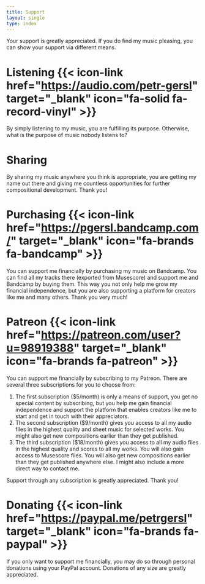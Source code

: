 ```yaml
---
title: Support
layout: single
type: index
---
```

Your support is greatly appreciated. If you do find my music pleasing, you can show your support via different means.

# Listening {{< icon-link href="https://audio.com/petr-gersl" target="_blank" icon="fa-solid fa-record-vinyl" >}}

By simply listening to my music, you are fulfilling its purpose. Otherwise, what is the purpose of music nobody listens to?

# Sharing

By sharing my music anywhere you think is appropriate, you are getting my name out there and giving me countless opportunities for further compositional development. Thank you!

# Purchasing {{< icon-link href="https://pgersl.bandcamp.com/" target="_blank" icon="fa-brands fa-bandcamp" >}}

You can support me financially by purchasing my music on Bandcamp. You can find all my tracks there (exported from Musescore) and support me and Bandcamp by buying them. This way you not only help me grow my financial independence, but you are also supporting a platform for creators like me and many others. Thank you very much!

# Patreon {{< icon-link href="https://patreon.com/user?u=98919388" target="_blank" icon="fa-brands fa-patreon" >}}

You can support me financially by subscribing to my Patreon. There are several three subscriptions for you to choose from:

1. The first subscription ($5/month) is only a means of support, you get no special content by subscribing, but you help me gain financial independence and support the platform that enables creators like me to start and get in touch with their appreciators. 
2. The second subscription ($9/month) gives you access to all my audio files in the highest quality and sheet music for selected works. You might also get new compositions earlier than they get published.
3. The third subscription ($18/month) gives you access to all my audio files in the highest quality and scores to all my works. You will also gain access to Musescore files. You will also get new compositions earlier than they get published anywhere else. I might also include a more direct way to contact me.

Support through any subscription is greatly appreciated. Thank you!

# Donating {{< icon-link href="https://paypal.me/petrgersl" target="_blank" icon="fa-brands fa-paypal" >}}

If you only want to support me financially, you may do so through personal donations using your PayPal account. Donations of any size are greatly appreciated.